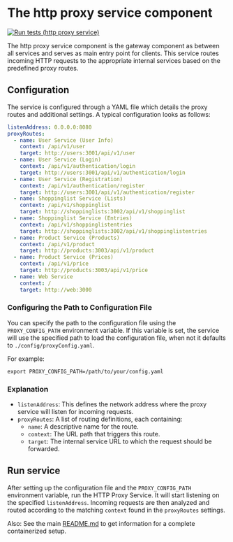 # The http proxy service component
[![Run tests (http proxy service)](https://github.com/Onyxmoon/hsfl-master-ai-cloud-engineering/actions/workflows/run-tests-http-proxy-service.yml/badge.svg)](https://github.com/Onyxmoon/hsfl-master-ai-cloud-engineering/actions/workflows/run-tests-http-proxy-service.yml)

The http proxy service component is the gateway component as between all services and serves as main entry point for clients. This service routes incoming HTTP requests to the appropriate internal services based on the predefined proxy routes.

## Configuration
The service is configured through a YAML file which details the proxy routes and additional settings. A typical configuration looks as follows:
```yaml
listenAddress: 0.0.0.0:8080
proxyRoutes:
  - name: User Service (User Info)
    context: /api/v1/user
    target: http://users:3001/api/v1/user
  - name: User Service (Login)
    context: /api/v1/authentication/login
    target: http://users:3001/api/v1/authentication/login
  - name: User Service (Registration)
    context: /api/v1/authentication/register
    target: http://users:3001/api/v1/authentication/register
  - name: Shoppinglist Service (Lists)
    context: /api/v1/shoppinglist
    target: http://shoppinglists:3002/api/v1/shoppinglist
  - name: Shoppinglist Service (Entries)
    context: /api/v1/shoppinglistentries
    target: http://shoppinglists:3002/api/v1/shoppinglistentries
  - name: Product Service (Products)
    context: /api/v1/product
    target: http://products:3003/api/v1/product
  - name: Product Service (Prices)
    context: /api/v1/price
    target: http://products:3003/api/v1/price
  - name: Web Service
    context: /
    target: http://web:3000
```

### Configuring the Path to Configuration File
You can specify the path to the configuration file using the `PROXY_CONFIG_PATH` environment variable. If this variable is set, the service will use the specified path to load the configuration file, when not it defaults to `./config/proxyConfig.yaml`. 

For example:
```shell
export PROXY_CONFIG_PATH=/path/to/your/config.yaml
```

### Explanation
- `listenAddress`: This defines the network address where the proxy service will listen for incoming requests.
- `proxyRoutes`: A list of routing definitions, each containing:
  - `name`: A descriptive name for the route.
  - `context`: The URL path that triggers this route.
  - `target`: The internal service URL to which the request should be forwarded.

## Run service
After setting up the configuration file and the `PROXY_CONFIG_PATH` environment variable, run the HTTP Proxy Service. It will start listening on the specified `listenAddress`. Incoming requests are then analyzed and routed according to the matching `context` found in the `proxyRoutes` settings.

Also: See the main [README.md](/README.md) to get information for a complete containerized setup.